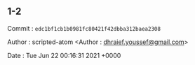 ## 1-2 

 Commit : `edc1bf1cb1b0981fc80421f42dbba312baea2308`

 Author : scripted-atom <Author : dhraief.youssef@gmail.com> 

 Date 	: Tue Jun 22 00:16:31 2021 +0000 

